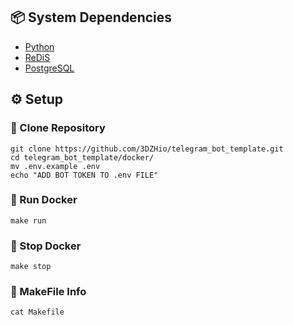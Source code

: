 ## 📦 System Dependencies

- [Python](https://www.python.org/downloads/)
- [ReDiS](https://github.com/redis/redis)
- [PostgreSQL](https://www.postgresql.org/download/linux/)

## ⚙️ Setup

### 🔗 Clone Repository

```shell
git clone https://github.com/3DZHio/telegram_bot_template.git
cd telegram_bot_template/docker/
mv .env.example .env
echo "ADD BOT TOKEN TO .env FILE"
```

### 🚀 Run Docker

```shell
make run
```

### 🛑 Stop Docker

```shell
make stop
```

### 📌 MakeFile Info

```shell
cat Makefile
```